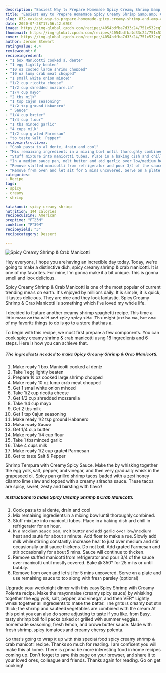 ```yaml
---
description: "Easiest Way to Prepare Homemade Spicy Creamy Shrimp &amp;amp; Crab Manicotti"
title: "Easiest Way to Prepare Homemade Spicy Creamy Shrimp &amp;amp; Crab Manicotti"
slug: 832-easiest-way-to-prepare-homemade-spicy-creamy-shrimp-and-amp-crab-manicotti
date: 2020-07-28T17:56:42.620Z
image: https://img-global.cpcdn.com/recipes/4054bdfba7d33c24/751x532cq70/spicy-creamy-shrimp-crab-manicotti-recipe-main-photo.jpg
thumbnail: https://img-global.cpcdn.com/recipes/4054bdfba7d33c24/751x532cq70/spicy-creamy-shrimp-crab-manicotti-recipe-main-photo.jpg
cover: https://img-global.cpcdn.com/recipes/4054bdfba7d33c24/751x532cq70/spicy-creamy-shrimp-crab-manicotti-recipe-main-photo.jpg
author: Jerome Stewart
ratingvalue: 4.4
reviewcount: 6
recipeingredient:
- "1 box Manicotti cooked al dente"
- "1 egg lightly beaten"
- "10 oz cooked large shrimp chopped"
- "10 oz lump crab meat chopped"
- "1 small white onion minced"
- "1/2 cup ricotta cheese"
- "1/2 cup shredded mozzarella"
- "1/4 cup mayo"
- "2 tbs milk"
- "1 tsp Cajun seasoning"
- "1/2 tsp ground Habanero"
- " Sauce"
- "1/4 cup butter"
- "1/4 cup flour"
- "1 tbs minced garlic"
- "4 cups milk"
- "1/2 cup grated Parmesan"
- "to taste Salt  Pepper"
recipeinstructions:
- "Cook pasta to al dente, drain and cool"
- "Mix remaining ingredients in a mixing bowl until thoroughly combined."
- "Stuff mixture into manicotti tubes. Place in a baking dish and chill in refrigerator for an hour."
- "In a medium sauce pan, melt butter and add garlic over low/medium heat and sauté for about a minute. Add flour to make a rue. Slowly add milk while stirring constantly. increase heat to just over medium and stir occasionally until sauce thickens. Do not boil. Add grated Parmesan and stir occasionally for about 5 mins. Sauce will continue to thicken."
- "Remove stuffed manicotti from refrigerator and pour 3/4 of the sauce over manicotti until mostly covered. Bake @ 350° for 25 mins or until bubbly."
- "Remove from oven and let sit for 5 mins uncovered. Serve on a plate and use remaining sauce to top along with fresh parsley (optional)"
categories:
- Recipe
tags:
- spicy
- creamy
- shrimp

katakunci: spicy creamy shrimp 
nutrition: 104 calories
recipecuisine: American
preptime: "PT23M"
cooktime: "PT39M"
recipeyield: "3"
recipecategory: Dessert

---
```



![Spicy Creamy Shrimp &amp; Crab Manicotti](https://img-global.cpcdn.com/recipes/4054bdfba7d33c24/751x532cq70/spicy-creamy-shrimp-crab-manicotti-recipe-main-photo.jpg)

Hey everyone, I hope you are having an incredible day today. Today, we're going to make a distinctive dish, spicy creamy shrimp &amp; crab manicotti. It is one of my favorites. For mine, I'm gonna make it a bit unique. This is gonna smell and look delicious.

Spicy Creamy Shrimp &amp; Crab Manicotti is one of the most popular of current trending meals on earth. It's enjoyed by millions daily. It is simple, it is quick, it tastes delicious. They are nice and they look fantastic. Spicy Creamy Shrimp &amp; Crab Manicotti is something which I've loved my whole life.

I decided to feature another creamy shrimp spaghetti recipe. This time a little more on the wild and spicy spicy side. This might just be me, but one of my favorite things to do is go to a store that has a.


To begin with this recipe, we must first prepare a few components. You can cook spicy creamy shrimp &amp; crab manicotti using 18 ingredients and 6 steps. Here is how you can achieve that.

<!--inarticleads1-->

##### The ingredients needed to make Spicy Creamy Shrimp &amp; Crab Manicotti:

1. Make ready 1 box Manicotti cooked al dente
1. Take 1 egg lightly beaten
1. Prepare 10 oz cooked large shrimp chopped
1. Make ready 10 oz lump crab meat chopped
1. Get 1 small white onion minced
1. Take 1/2 cup ricotta cheese
1. Get 1/2 cup shredded mozzarella
1. Take 1/4 cup mayo
1. Get 2 tbs milk
1. Get 1 tsp Cajun seasoning
1. Make ready 1/2 tsp ground Habanero
1. Make ready  Sauce
1. Get 1/4 cup butter
1. Make ready 1/4 cup flour
1. Take 1 tbs minced garlic
1. Take 4 cups milk
1. Make ready 1/2 cup grated Parmesan
1. Get to taste Salt &amp; Pepper


Shrimp Tempura with Creamy Spicy Sauce. Make the by whisking together the egg yolk, salt, pepper, and vinegar, and then very gradually whisk in the grapeseed oil. Spicy pan grilled shrimp tacos loaded with a zest honey cilantro lime slaw and topped with a creamy sriracha sauce. These tacos are spicy, sweet, zesty and bursting with flavor! 

<!--inarticleads2-->

##### Instructions to make Spicy Creamy Shrimp &amp; Crab Manicotti:

1. Cook pasta to al dente, drain and cool
1. Mix remaining ingredients in a mixing bowl until thoroughly combined.
1. Stuff mixture into manicotti tubes. Place in a baking dish and chill in refrigerator for an hour.
1. In a medium sauce pan, melt butter and add garlic over low/medium heat and sauté for about a minute. Add flour to make a rue. Slowly add milk while stirring constantly. increase heat to just over medium and stir occasionally until sauce thickens. Do not boil. Add grated Parmesan and stir occasionally for about 5 mins. Sauce will continue to thicken.
1. Remove stuffed manicotti from refrigerator and pour 3/4 of the sauce over manicotti until mostly covered. Bake @ 350° for 25 mins or until bubbly.
1. Remove from oven and let sit for 5 mins uncovered. Serve on a plate and use remaining sauce to top along with fresh parsley (optional)


Upgrade your weeknight dinner with this easy Spicy Shrimp with Creamy Polenta recipe. Make the mayonnaise (creamy spicy sauce) by whisking together the egg yolk, salt, pepper, and vinegar, and then VERY Lightly whisk together all ingredients to make the batter. The grits is creamy but still thick; the shrimp and sauteed vegetables are combined with the cream At this point you can also do some adjusting to taste if you like. from Easy, tasty shrimp boil foil packs baked or grilled with summer veggies, homemade seasoning, fresh lemon, and brown butter sauce. Made with fresh shrimp, spicy tomatoes and creamy cheesy polenta. 

So that's going to wrap it up with this special food spicy creamy shrimp &amp; crab manicotti recipe. Thanks so much for reading. I am confident you will make this at home. There is gonna be more interesting food in home recipes coming up. Don't forget to save this page on your browser, and share it to your loved ones, colleague and friends. Thanks again for reading. Go on get cooking!
